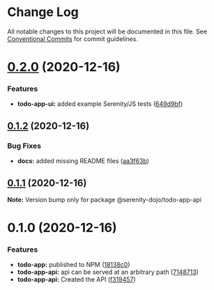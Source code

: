 # Change Log

All notable changes to this project will be documented in this file.
See [Conventional Commits](https://conventionalcommits.org) for commit guidelines.

# [0.2.0](https://github.com/serenity-js/todo-app/compare/v0.1.2...v0.2.0) (2020-12-16)


### Features

* **todo-app-ui:** added example Serenity/JS tests ([649d9bf](https://github.com/serenity-js/todo-app/commit/649d9bf5ece8eb7c92ddafa555c774c36a18a5b7))





## [0.1.2](https://github.com/serenity-js/todo-app/compare/v0.1.1...v0.1.2) (2020-12-16)


### Bug Fixes

* **docs:** added missing README files ([aa3f63b](https://github.com/serenity-js/todo-app/commit/aa3f63b5b34824e2076cba27a070c726a64ee02b))





## [0.1.1](https://github.com/serenity-js/todo-app/compare/v0.1.0...v0.1.1) (2020-12-16)

**Note:** Version bump only for package @serenity-dojo/todo-app-api





# 0.1.0 (2020-12-16)


### Features

* **todo-app:** published to NPM ([18138c0](https://github.com/serenity-js/todo-app/commit/18138c0e3f7f71a1320f7e7fa633c142ceb98c34))
* **todo-app-api:** api can be served at an arbitrary path ([7148713](https://github.com/serenity-js/todo-app/commit/71487132ac0eb504dc9283243fd8f9d0a4d6b3a9))
* **todo-app-api:** Created the API ([f319457](https://github.com/serenity-js/todo-app/commit/f319457f03990cf9e2f822465509a01d50bc5f69))
